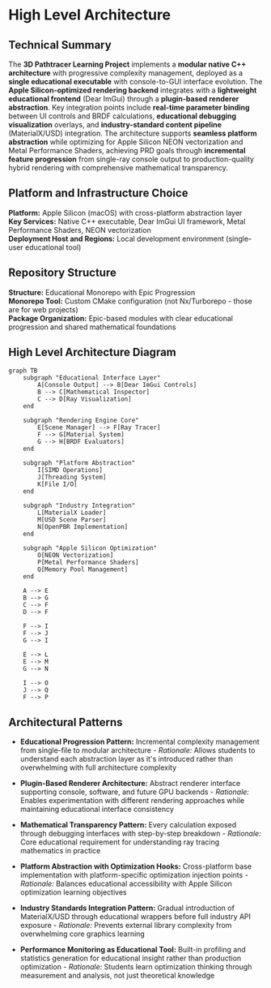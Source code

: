 # High Level Architecture

## Technical Summary

The **3D Pathtracer Learning Project** implements a **modular native C++ architecture** with progressive complexity management, deployed as a **single educational executable** with console-to-GUI interface evolution. The **Apple Silicon-optimized rendering backend** integrates with a **lightweight educational frontend** (Dear ImGui) through a **plugin-based renderer abstraction**. Key integration points include **real-time parameter binding** between UI controls and BRDF calculations, **educational debugging visualization** overlays, and **industry-standard content pipeline** (MaterialX/USD) integration. The architecture supports **seamless platform abstraction** while optimizing for Apple Silicon NEON vectorization and Metal Performance Shaders, achieving PRD goals through **incremental feature progression** from single-ray console output to production-quality hybrid rendering with comprehensive mathematical transparency.

## Platform and Infrastructure Choice

**Platform:** Apple Silicon (macOS) with cross-platform abstraction layer  
**Key Services:** Native C++ executable, Dear ImGui UI framework, Metal Performance Shaders, NEON vectorization  
**Deployment Host and Regions:** Local development environment (single-user educational tool)

## Repository Structure

**Structure:** Educational Monorepo with Epic Progression  
**Monorepo Tool:** Custom CMake configuration (not Nx/Turborepo - those are for web projects)  
**Package Organization:** Epic-based modules with clear educational progression and shared mathematical foundations

## High Level Architecture Diagram

```mermaid
graph TB
    subgraph "Educational Interface Layer"
        A[Console Output] --> B[Dear ImGui Controls]
        B --> C[Mathematical Inspector]
        C --> D[Ray Visualization]
    end
    
    subgraph "Rendering Engine Core"
        E[Scene Manager] --> F[Ray Tracer]
        F --> G[Material System]
        G --> H[BRDF Evaluators]
    end
    
    subgraph "Platform Abstraction"
        I[SIMD Operations]
        J[Threading System]  
        K[File I/O]
    end
    
    subgraph "Industry Integration"
        L[MaterialX Loader]
        M[USD Scene Parser]
        N[OpenPBR Implementation]
    end
    
    subgraph "Apple Silicon Optimization"
        O[NEON Vectorization]
        P[Metal Performance Shaders]
        Q[Memory Pool Management]
    end
    
    A --> E
    B --> G
    C --> F
    D --> F
    
    F --> I
    F --> J
    G --> I
    
    E --> L
    E --> M
    G --> N
    
    I --> O
    J --> Q
    F --> P
```

## Architectural Patterns

- **Educational Progression Pattern:** Incremental complexity management from single-file to modular architecture - _Rationale:_ Allows students to understand each abstraction layer as it's introduced rather than overwhelming with full architecture complexity

- **Plugin-Based Renderer Architecture:** Abstract renderer interface supporting console, software, and future GPU backends - _Rationale:_ Enables experimentation with different rendering approaches while maintaining educational interface consistency

- **Mathematical Transparency Pattern:** Every calculation exposed through debugging interfaces with step-by-step breakdown - _Rationale:_ Core educational requirement for understanding ray tracing mathematics in practice

- **Platform Abstraction with Optimization Hooks:** Cross-platform base implementation with platform-specific optimization injection points - _Rationale:_ Balances educational accessibility with Apple Silicon optimization learning objectives

- **Industry Standards Integration Pattern:** Gradual introduction of MaterialX/USD through educational wrappers before full industry API exposure - _Rationale:_ Prevents external library complexity from overwhelming core graphics learning

- **Performance Monitoring as Educational Tool:** Built-in profiling and statistics generation for educational insight rather than production optimization - _Rationale:_ Students learn optimization thinking through measurement and analysis, not just theoretical knowledge
